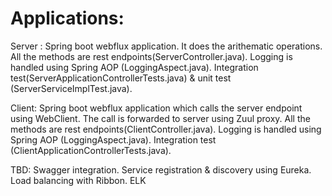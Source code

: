 # Applications:  

Server : Spring boot webflux application. It does the arithematic operations. All the methods are rest endpoints(ServerController.java). Logging is handled using Spring AOP (LoggingAspect.java). Integration test(ServerApplicationControllerTests.java) & unit test (ServerServiceImplTest.java).  

Client: Spring boot webflux application which calls the server endpoint using WebClient. The call is forwarded to server using Zuul proxy. All the methods are rest endpoints(ClientController.java). Logging is handled using Spring AOP (LoggingAspect.java). Integration test (ClientApplicationControllerTests.java).  

TBD: Swagger integration. Service registration & discovery using Eureka. Load balancing with Ribbon. ELK   
